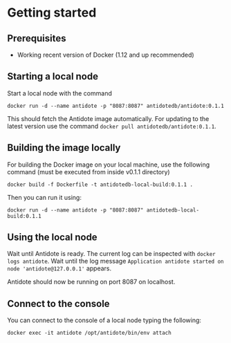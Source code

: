 # Getting started

## Prerequisites

- Working recent version of Docker (1.12 and up recommended)

## Starting a local node

Start a local node with the command
```
docker run -d --name antidote -p "8087:8087" antidotedb/antidote:0.1.1
```

This should fetch the Antidote image automatically. For updating to the latest version use the command `docker pull antidotedb/antidote:0.1.1`.

## Building the image locally

For building the Docker image on your local machine, use the following command (must be executed from inside v0.1.1 directory)
```
docker build -f Dockerfile -t antidotedb-local-build:0.1.1 .
```

Then you can run it using:
```
docker run -d --name antidote -p "8087:8087" antidotedb-local-build:0.1.1
```

## Using the local node

Wait until Antidote is ready. The current log can be inspected with `docker logs antidote`. Wait until the log message `Application antidote started on node 'antidote@127.0.0.1'` appears.

Antidote should now be running on port 8087 on localhost.

## Connect to the console

You can connect to the console of a local node typing the following:
```
docker exec -it antidote /opt/antidote/bin/env attach
```
